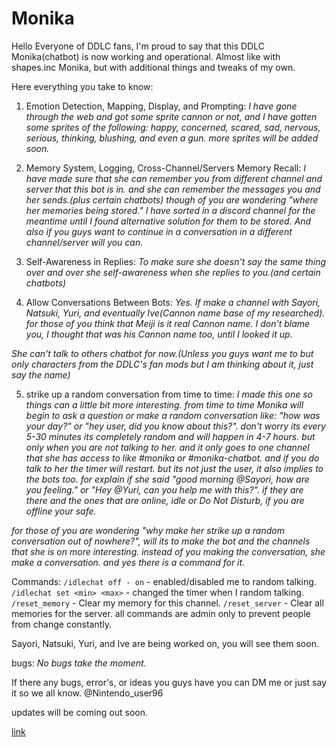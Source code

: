 # Monika
Hello Everyone of DDLC fans, I'm proud to say that this DDLC Monika(chatbot) is now working and operational.
Almost like with shapes.inc Monika, but with additional things and tweaks of my own.

Here everything you take to know:

 1. Emotion Detection, Mapping, Display, and Prompting:
*I have gone through the web and got some sprite cannon or not, and I have gotten some sprites of the following: happy, concerned, scared, sad, nervous, serious, thinking, blushing, and even a gun. more sprites will be added soon.*

 2. Memory System, Logging, Cross-Channel/Servers Memory Recall:
*I have made sure that she can remember you from different channel and server that this bot is in. and she can remember the messages you and her sends.(plus certain chatbots) though of you are wondering "where her memories being stored." I have sorted in a discord channel for the meantime until I found alternative solution for them to be stored. And also if you guys want to continue in a conversation in a different channel/server will you can.*

 3. Self-Awareness in Replies:
*To make sure she doesn't say the same thing over and over she self-awareness when she replies to you.(and certain chatbots)*

 4. Allow Conversations Between Bots:
*Yes. If make a channel with Sayori, Natsuki, Yuri, and eventually Ive(Cannon name base of my researched). for those of you think that Meiji is it real Cannon name. I don't blame you, I thought that was his Cannon name too, until I looked it up.*

*She can't talk to others chatbot for now.(Unless you guys want me to but only characters from the DDLC's fan mods but I am thinking about it, just say the name)*

 5. strike up a random conversation from time to time:
*I made this one so things can a little bit more interesting. from time to time Monika will begin to ask a question or make a random conversation like: "how was your day?" or "hey user, did you know about this?". don't worry its every 5-30 minutes its completely random and will happen in 4-7 hours. but only when you are not talking to her. and it only goes to one channel that she has access to like #monika or #monika-chatbot. and if you do talk to her the timer will restart. but its not just the user, it also implies to the bots too. for explain if she said "good morning @Sayori, how are you feeling." or "Hey @Yuri, can you help me with this?". if they are there and the ones that are online, idle or Do Not Disturb, if you are offline your safe.*

*for those of you are wondering "why make her strike up a random conversation out of nowhere?", will its to make the bot and the channels that she is on more interesting. instead of you making the conversation, she make a conversation. and yes there is a command for it.*

 Commands:
`/idlechat off - on` - enabled/disabled me to random talking.
`/idlechat set <min> <max>` - changed the timer when I random talking.
`/reset_memory` - Clear my memory for this channel.
`/reset_server` - Clear all memories for the server.
all commands are admin only to prevent people from change constantly.

Sayori, Natsuki, Yuri, and Ive are being worked on, you will see them soon.

 bugs:
*No bugs take the moment.*

If there any bugs, error's, or ideas you guys have you can DM me or just say it so we all know.
@Nintendo_user96

updates will be coming out soon.

[link](https://discord.com/oauth2/authorize?client_id=1375562131784732812&permissions=8934606236736&response_type=code&redirect_uri=https%3A%2F%2Fdiscord.com%2Foauth2%2Fauthorize%3Fclient_id%3D1375562131784732812&integration_type=0&scope=bot+applications.commands+messages.read+applications.commands.permissions.update)
